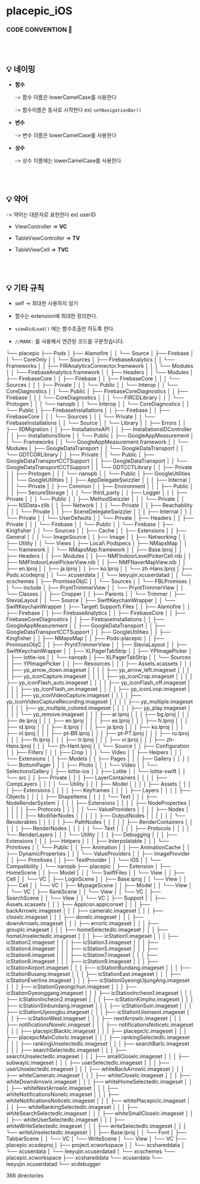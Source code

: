 # placepic_iOS

###  CODE CONVENTION 🐷

<br />
<br />


## 💡 네이밍 

- **함수**

  -> 함수 이름은 lowerCamelCase를 사용한다

  -> 함수이름은 동사로 시작한다 ex) `setNavigationBar()`

- **변수**

  -> 변수 이름은 lowerCamelCase를 사용한다

- **상수**

  -> 상수 이름에는 lowerCamelCase를 사용한다


<br />
<br />


## 💡 약어

-> 약어는 대문자로 표현한다 ex) userID

- ViewController => **VC**

- TableViewController => **TV**


- TableViewCell => **TVC**

<br />
<br />


## 💡 기타 규칙

- self -> 최대한 사용하지 않기

- 함수는 extension에 최대한 정리한다.

-  `viewDidLoad()` 에는 함수호출만 하도록 한다.

- `//MARK:` 를 사용해서 연관된 코드를 구분짓습니다.


└── placepic
    ├── Pods
    │   ├── Alamofire
    │   │   └── Source
    │   ├── Firebase
    │   │   └── CoreOnly
    │   │       └── Sources
    │   ├── FirebaseAnalytics
    │   │   └── Frameworks
    │   │       ├── FIRAnalyticsConnector.framework
    │   │       │   └── Modules
    │   │       └── FirebaseAnalytics.framework
    │   │           ├── Headers
    │   │           └── Modules
    │   ├── FirebaseCore
    │   │   ├── Firebase
    │   │   ├── FirebaseCore
    │   │   │   └── Sources
    │   │   │       ├── Private
    │   │   │       └── Public
    │   │   └── Interop
    │   │       └── CoreDiagnostics
    │   │           └── Public
    │   ├── FirebaseCoreDiagnostics
    │   │   ├── Firebase
    │   │   │   └── CoreDiagnostics
    │   │   │       └── FIRCDLibrary
    │   │   │           └── Protogen
    │   │   │               └── nanopb
    │   │   └── Interop
    │   │       └── CoreDiagnostics
    │   │           └── Public
    │   ├── FirebaseInstallations
    │   │   ├── Firebase
    │   │   ├── FirebaseCore
    │   │   │   └── Sources
    │   │   │       └── Private
    │   │   └── FirebaseInstallations
    │   │       └── Source
    │   │           └── Library
    │   │               ├── Errors
    │   │               ├── IIDMigration
    │   │               ├── InstallationsAPI
    │   │               ├── InstallationsIDController
    │   │               ├── InstallationsStore
    │   │               └── Public
    │   ├── GoogleAppMeasurement
    │   │   └── Frameworks
    │   │       └── GoogleAppMeasurement.framework
    │   │           └── Modules
    │   ├── GoogleDataTransport
    │   │   └── GoogleDataTransport
    │   │       └── GDTCORLibrary
    │   │           ├── Private
    │   │           └── Public
    │   ├── GoogleDataTransportCCTSupport
    │   │   ├── GoogleDataTransport
    │   │   └── GoogleDataTransportCCTSupport
    │   │       └── GDTCCTLibrary
    │   │           ├── Private
    │   │           ├── Protogen
    │   │           │   └── nanopb
    │   │           └── Public
    │   ├── GoogleUtilities
    │   │   └── GoogleUtilities
    │   │       ├── AppDelegateSwizzler
    │   │       │   ├── Internal
    │   │       │   └── Private
    │   │       ├── Common
    │   │       ├── Environment
    │   │       │   ├── Public
    │   │       │   ├── SecureStorage
    │   │       │   └── third_party
    │   │       ├── Logger
    │   │       │   ├── Private
    │   │       │   └── Public
    │   │       ├── MethodSwizzler
    │   │       │   └── Private
    │   │       ├── NSData+zlib
    │   │       ├── Network
    │   │       │   └── Private
    │   │       ├── Reachability
    │   │       │   └── Private
    │   │       ├── SceneDelegateSwizzler
    │   │       │   ├── Internal
    │   │       │   └── Private
    │   │       └── UserDefaults
    │   │           └── Private
    │   ├── Headers
    │   │   ├── Private
    │   │   │   └── Firebase
    │   │   └── Public
    │   │       └── Firebase
    │   ├── Kingfisher
    │   │   └── Sources
    │   │       ├── Cache
    │   │       ├── Extensions
    │   │       ├── General
    │   │       │   └── ImageSource
    │   │       ├── Image
    │   │       ├── Networking
    │   │       ├── Utility
    │   │       └── Views
    │   ├── Local\\ Podspecs
    │   ├── NMapsMap
    │   │   └── framework
    │   │       └── NMapsMap.framework
    │   │           ├── Base.lproj
    │   │           ├── Headers
    │   │           ├── Modules
    │   │           ├── NMFIndoorLevelPickerCell.nib
    │   │           ├── NMFIndoorLevelPickerView.nib
    │   │           ├── NMFNaverMapView.nib
    │   │           ├── en.lproj
    │   │           ├── ja.lproj
    │   │           ├── ko.lproj
    │   │           └── zh-Hans.lproj
    │   ├── Pods.xcodeproj
    │   │   └── xcuserdata
    │   │       └── leeyujin.xcuserdatad
    │   │           └── xcschemes
    │   ├── PromisesObjC
    │   │   └── Sources
    │   │       └── FBLPromises
    │   │           └── include
    │   ├── PryntTrimmerView
    │   │   └── PryntTrimmerView
    │   │       └── Classes
    │   │           ├── Cropper
    │   │           ├── Parents
    │   │           └── Trimmer
    │   ├── SteviaLayout
    │   │   └── Source
    │   ├── SwiftKeychainWrapper
    │   │   └── SwiftKeychainWrapper
    │   ├── Target\\ Support\\ Files
    │   │   ├── Alamofire
    │   │   ├── Firebase
    │   │   ├── FirebaseAnalytics
    │   │   ├── FirebaseCore
    │   │   ├── FirebaseCoreDiagnostics
    │   │   ├── FirebaseInstallations
    │   │   ├── GoogleAppMeasurement
    │   │   ├── GoogleDataTransport
    │   │   ├── GoogleDataTransportCCTSupport
    │   │   ├── GoogleUtilities
    │   │   ├── Kingfisher
    │   │   ├── NMapsMap
    │   │   ├── Pods-placepic
    │   │   ├── PromisesObjC
    │   │   ├── PryntTrimmerView
    │   │   ├── SteviaLayout
    │   │   ├── SwiftKeychainWrapper
    │   │   ├── XLPagerTabStrip
    │   │   ├── YPImagePicker
    │   │   ├── lottie-ios
    │   │   └── nanopb
    │   ├── XLPagerTabStrip
    │   │   └── Sources
    │   ├── YPImagePicker
    │   │   ├── Resources
    │   │   │   ├── Assets.xcassets
    │   │   │   │   ├── yp_arrow_down.imageset
    │   │   │   │   ├── yp_arrow_left.imageset
    │   │   │   │   ├── yp_iconCapture.imageset
    │   │   │   │   ├── yp_iconCrop.imageset
    │   │   │   │   ├── yp_iconFlash_auto.imageset
    │   │   │   │   ├── yp_iconFlash_off.imageset
    │   │   │   │   ├── yp_iconFlash_on.imageset
    │   │   │   │   ├── yp_iconLoop.imageset
    │   │   │   │   ├── yp_iconVideoCapture.imageset
    │   │   │   │   ├── yp_iconVideoCaptureRecording.imageset
    │   │   │   │   ├── yp_multiple.imageset
    │   │   │   │   ├── yp_multiple_colored.imageset
    │   │   │   │   ├── yp_play.imageset
    │   │   │   │   └── yp_remove.imageset
    │   │   │   ├── ar.lproj
    │   │   │   ├── bg.lproj
    │   │   │   ├── de.lproj
    │   │   │   ├── en.lproj
    │   │   │   ├── es.lproj
    │   │   │   ├── fr.lproj
    │   │   │   ├── id.lproj
    │   │   │   ├── it.lproj
    │   │   │   ├── ja.lproj
    │   │   │   ├── ko.lproj
    │   │   │   ├── nl.lproj
    │   │   │   ├── pt-BR.lproj
    │   │   │   ├── pt-PT.lproj
    │   │   │   ├── ru.lproj
    │   │   │   ├── th.lproj
    │   │   │   ├── tr.lproj
    │   │   │   ├── vi.lproj
    │   │   │   ├── zh-Hans.lproj
    │   │   │   └── zh-Hant.lproj
    │   │   └── Source
    │   │       ├── Configuration
    │   │       ├── Filters
    │   │       │   ├── Crop
    │   │       │   └── Video
    │   │       ├── Helpers
    │   │       │   └── Extensions
    │   │       ├── Models
    │   │       ├── Pages
    │   │       │   ├── Gallery
    │   │       │   │   └── BottomPager
    │   │       │   ├── Photo
    │   │       │   └── Video
    │   │       └── SelectionsGallery
    │   ├── lottie-ios
    │   │   ├── Lottie
    │   │   └── lottie-swift
    │   │       └── src
    │   │           ├── Private
    │   │           │   ├── LayerContainers
    │   │           │   │   ├── CompLayers
    │   │           │   │   └── Utility
    │   │           │   ├── Model
    │   │           │   │   ├── Assets
    │   │           │   │   ├── Extensions
    │   │           │   │   ├── Keyframes
    │   │           │   │   ├── Layers
    │   │           │   │   ├── Objects
    │   │           │   │   ├── ShapeItems
    │   │           │   │   └── Text
    │   │           │   ├── NodeRenderSystem
    │   │           │   │   ├── Extensions
    │   │           │   │   ├── NodeProperties
    │   │           │   │   │   ├── Protocols
    │   │           │   │   │   └── ValueProviders
    │   │           │   │   ├── Nodes
    │   │           │   │   │   ├── ModifierNodes
    │   │           │   │   │   ├── OutputNodes
    │   │           │   │   │   │   └── Renderables
    │   │           │   │   │   ├── PathNodes
    │   │           │   │   │   ├── RenderContainers
    │   │           │   │   │   ├── RenderNodes
    │   │           │   │   │   └── Text
    │   │           │   │   ├── Protocols
    │   │           │   │   └── RenderLayers
    │   │           │   └── Utility
    │   │           │       ├── Debugging
    │   │           │       ├── Extensions
    │   │           │       ├── Helpers
    │   │           │       ├── Interpolatable
    │   │           │       └── Primitives
    │   │           └── Public
    │   │               ├── Animation
    │   │               ├── AnimationCache
    │   │               ├── DynamicProperties
    │   │               │   └── ValueProviders
    │   │               ├── ImageProvider
    │   │               ├── Primitives
    │   │               ├── TextProvider
    │   │               └── iOS
    │   │                   └── Compatibility
    │   └── nanopb
    ├── placepic
    │   ├── Extension
    │   ├── HomeScene
    │   │   ├── Model
    │   │   │   └── SwiftFiles
    │   │   └── View
    │   │       ├── Cell
    │   │       └── VC
    │   ├── LoginScene
    │   │   ├── Base.lproj
    │   │   └── View
    │   │       ├── Cell
    │   │       └── VC
    │   ├── MypageScene
    │   │   ├── Model
    │   │   └── View
    │   │       └── VC
    │   ├── RankScene
    │   │   └── View
    │   │       └── VC
    │   ├── SearchScene
    │   │   └── View
    │   │       └── VC
    │   ├── Support
    │   │   ├── Assets.xcassets
    │   │   │   ├── AppIcon.appiconset
    │   │   │   ├── backArrowIc.imageset
    │   │   │   ├── cameraIc.imageset
    │   │   │   ├── closeIc.imageset
    │   │   │   ├── doneIc.imageset
    │   │   │   ├── downArrowIc.imageset
    │   │   │   ├── errorIc.imageset
    │   │   │   ├── groupIc.imageset
    │   │   │   ├── homeSelectedIc.imageset
    │   │   │   ├── homeUnselectedIc.imageset
    │   │   │   ├── icStation1.imageset
    │   │   │   ├── icStation2.imageset
    │   │   │   ├── icStation3.imageset
    │   │   │   ├── icStation4.imageset
    │   │   │   ├── icStation5.imageset
    │   │   │   ├── icStation6.imageset
    │   │   │   ├── icStation7.imageset
    │   │   │   ├── icStation8.imageset
    │   │   │   ├── icStation9.imageset
    │   │   │   ├── icStationAirport.imageset
    │   │   │   ├── icStationBundang.imageset
    │   │   │   ├── icStationBusang.imageset
    │   │   │   ├── icStationEast.imageset
    │   │   │   ├── icStationEverline.imageset
    │   │   │   ├── icStationGyeongUijungAng.imageset
    │   │   │   ├── icStationGyeongchun.imageset
    │   │   │   ├── icStationGyeonggang.imageset
    │   │   │   ├── icStationIncheon1.imageset
    │   │   │   ├── icStationIncheon2.imageset
    │   │   │   ├── icStationKimpho.imageset
    │   │   │   ├── icStationSinbundang.imageset
    │   │   │   ├── icStationSuin.imageset
    │   │   │   ├── icStationUijeongbu.imageset
    │   │   │   ├── icStationUisinseol.imageset
    │   │   │   ├── icStationWest.imageset
    │   │   │   ├── nextArrowIc.imageset
    │   │   │   ├── notificationsNoneIc.imageset
    │   │   │   ├── notificationsNoticeIc.imageset
    │   │   │   ├── placepicBlackIc.imageset
    │   │   │   ├── placepicIc.imageset
    │   │   │   ├── placepicMainColorIc.imageset
    │   │   │   ├── rankingSelectedIc.imageset
    │   │   │   ├── rankingUnselectedIc.imageset
    │   │   │   ├── searchBarIc.imageset
    │   │   │   ├── searchSelectedIc.imageset
    │   │   │   ├── searchUnselectedIc.imageset
    │   │   │   ├── smallCloseIc.imageset
    │   │   │   ├── subwayIc.imageset
    │   │   │   ├── userSelectedIc.imageset
    │   │   │   ├── userUnselectedIc.imageset
    │   │   │   ├── whiteBackArrowIc.imageset
    │   │   │   ├── whiteCameraIc.imageset
    │   │   │   ├── whiteCloseIc.imageset
    │   │   │   ├── whiteDownArrowIc.imageset
    │   │   │   ├── whiteHomeSelectedIc.imageset
    │   │   │   ├── whiteNextArrowIc.imageset
    │   │   │   ├── whiteNotificationsNoneIc.imageset
    │   │   │   ├── whiteNotificationsNoticeIc.imageset
    │   │   │   ├── whitePlacepicIc.imageset
    │   │   │   ├── whiteRankingSelectedIc.imageset
    │   │   │   ├── whiteSearchSelectedIc.imageset
    │   │   │   ├── whiteSmallCloseIc.imageset
    │   │   │   ├── whiteUserSelectedIc.imageset
    │   │   │   ├── whiteWriteSelectedIc.imageset
    │   │   │   ├── writeSelectedIc.imageset
    │   │   │   └── writeUnselectedIc.imageset
    │   │   ├── Base.lproj
    │   │   └── Font
    │   ├── TabbarScene
    │   │   └── VC
    │   └── WriteScene
    │       └── View
    │           └── VC
    ├── placepic.xcodeproj
    │   ├── project.xcworkspace
    │   │   └── xcshareddata
    │   └── xcuserdata
    │       └── leeyujin.xcuserdatad
    │           └── xcschemes
    └── placepic.xcworkspace
        ├── xcshareddata
        └── xcuserdata
            └── leeyujin.xcuserdatad
                └── xcdebugger

366 directories
	
	
		
				
					
				
		

